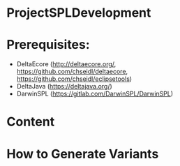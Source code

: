 # ProjectSPLDevelopment

# Prerequisites: 
* DeltaEcore (http://deltaecore.org/, https://github.com/chseidl/deltaecore, https://github.com/chseidl/eclipsetools)
* DeltaJava (https://deltajava.org/)
* DarwinSPL (https://gitlab.com/DarwinSPL/DarwinSPL)

# Content

# How to Generate Variants
